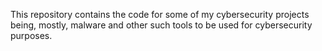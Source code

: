 This repository contains the code for some of my cybersecurity projects being, mostly, malware and other such tools to be used for cybersecurity purposes.
